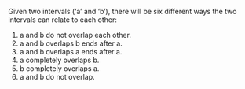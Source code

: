 Given two intervals (‘a’ and ‘b’), there will be six different ways the two intervals can relate to each other:

1) a and b do not overlap each other.
2) a and b overlaps b ends after a.
3) a and b overlaps a ends after a.
4) a completely overlaps b.
5) b completely overlaps a.
6) a and b do not overlap.


